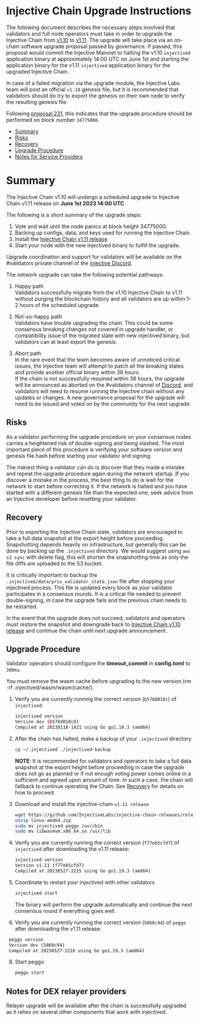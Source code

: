 # Injective Chain Upgrade Instructions

The following document describes the necessary steps involved that validators and full node operators must take in order to upgrade the Injective Chain from [v1.10](https://github.com/InjectiveLabs/injective-chain-releases/releases/tag/v1.10.1-1685036881) to [v1.11](https://github.com/InjectiveLabs/injective-chain-releases/releases/tag/v1.11-1685225746). The upgrade will take place via an on-chain software upgrade proposal passed by governance.
If passed, this proposal would commit the Injective Mainnet to halting the v1.10 `injectived` application binary at approximately 14:00 UTC on June 1st and starting the application binary for the v1.11 `injectived` application binary for the upgraded Injective Chain.

In case of a failed migration via the upgrade module, the Injective Labs team will post an official `v1.10` genesis file, but it is recommended that validators should do try to export the genesis on their own node to verify the resulting genesis file.

Following [proposal 231](https://hub.injective.network/proposals/231/), this indicates that the upgrade procedure should be performed on block number `34775000`.

- [Summary](#summary)
- [Risks](#risks)
- [Recovery](#recovery)
- [Upgrade Procedure](#upgrade-procedure)
- [Notes for Service Providers](#notes-for-DEX-relayer-providers)

# Summary

The Injective Chain v1.10 will undergo a scheduled upgrade to Injective Chain v1.11 release on  **June 1st 2023 14:00 UTC**.

The following is a short summary of the upgrade steps:

1. Vote and wait until the node panics at block height 34775000.
2. Backing up configs, data, and keys used for running the Injective Chain.
3. Install the [Injective Chain v1.11 release](https://github.com/InjectiveLabs/injective-chain-releases/releases/tag/v1.11-1685225746)
4. Start your node with the new injectived binary to fulfill the upgrade.

Upgrade coordination and support for validators will be available on the #validators private channel of the [Injective Discord](https://discord.gg/injective).

The network upgrade can take the following potential pathways:
1. Happy path  
Validators successfully migrate from the v1.10 Injective Chain to v1.11 without purging the blockchain history and all validators are up within 1-2 hours of the scheduled upgrade.

2. Not-so-happy path  
Validators have trouble upgrading the chain. This could be some consensus breaking changes not covered in upgrade handler, or compatibility issue of the migrated state with new injectived binary, but validators can at least export the genesis.

3. Abort path  
In the rare event that the team becomes aware of unnoticed critical issues, the Injective team will attempt to patch all the breaking states and provide another official binary within 36 hours.  
If the chain is not successfully resumed within 36 hours, the upgrade will be announced as aborted on the #validators channel of [Discord](https://discord.gg/injective), and validators will need to resume running the Injective chain without any updates or changes. A new governance proposal for the upgrade will need to be issued and voted on by the community for the next upgrade.

## Risks

As a validator performing the upgrade procedure on your consensus nodes carries a heightened risk of
double-signing and being slashed. The most important piece of this procedure is verifying your
software version and genesis file hash before starting your validator and signing.

The riskiest thing a validator can do is discover that they made a mistake and repeat the upgrade
procedure again during the network startup. If you discover a mistake in the process, the best thing
to do is wait for the network to start before correcting it. If the network is halted and you have
started with a different genesis file than the expected one, seek advice from an Injective developer
before resetting your validator.

## Recovery

Prior to exporting the Injective Chain state, validators are encouraged to take a full data snapshot at the
export height before proceeding. Snapshotting depends heavily on infrastructure, but generally this
can be done by backing up the `.injectived` directory. We would suggest using `aws s3 sync` with delete flag, this will shorten the snapshotting time as only the file diffs are uploaded to the S3 bucket.

It is critically important to backup the `.injectived/data/priv_validator_state.json` file after stopping your injectived process. This file is updated every block as your validator participates in a consensus rounds. It is a critical file needed to prevent double-signing, in case the upgrade fails and the previous chain needs to be restarted.

In the event that the upgrade does not succeed, validators and operators must restore the snapshot and downgrade back to [Injective Chain v1.10 release](https://github.com/InjectiveLabs/injective-chain-releases/releases/tag/v1.10.1-1685036881) and continue the chain until next upgrade announcement.

## Upgrade Procedure
Validator operators should configure the **timeout_commit** in **config.toml** to `300ms`.

You must remove the wasm cache before upgrading to the new version (rm -rf .injectived/wasm/wasm/cache/).

1. Verify you are currently running the correct version (`b578d018c`) of `injectived`:
   ```bash
   injectived version
   Version dev (b578d018c8)
   Compiled at 20230118-1421 using Go go1.18.3 (amd64)
   ```

2. After the chain has halted, make a backup of your `.injectived` directory
    ```bash
    cp ~/.injectived ./injectived-backup
    ```
    **NOTE**: It is recommended for validators and operators to take a full data snapshot at the export
    height before proceeding in case the upgrade does not go as planned or if not enough voting power
    comes online in a sufficient and agreed upon amount of time. In such a case, the chain will fallback
    to continue operating the Chain. See [Recovery](#recovery) for details on how to proceed.

3. Download and install the injective-chain `v1.11 release`
   ```bash
   wget https://github.com/InjectiveLabs/injective-chain-releases/releases/download/v1.11-1685225746/linux-amd64.zip
   unzip linux-amd64.zip
   sudo mv injectived peggo /usr/bin
   sudo mv libwasmvm.x86_64.so /usr/lib
   ```

4. Verify you are currently running the correct version (`f77eb5cfd7`) of `injectived` after downloading the v1.11 release:
    ```bash
   injectived version
   Version v1.11 (f77eb5cfd7)
   Compiled at 20230527-2215 using Go go1.19.3 (amd64)
   ```

5. Coordinate to restart your injectived with other validators
   ```bash
   injectived start
   ```
   The binary will perform the upgrade automatically and continue the next consensus round if everything goes well.

6. Verify you are currently running the correct version (`5868c94`) of `peggo` after downloading the v1.11 release:
  ```bash
   peggo version
   Version dev (5868c94)
   Compiled at 20230527-2216 using Go go1.19.3 (amd64)
   ```
8. Start peggo
   ```bash
   peggo start
   ```   

## Notes for DEX relayer providers
Relayer upgrade will be available after the chain is successfully upgraded as it relies on several other components that work with injectived.
